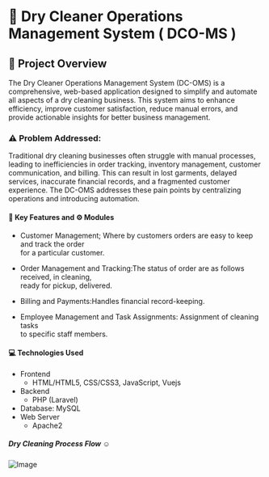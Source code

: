 #  :file_folder: Dry Cleaner Operations Management System ( DCO-MS )


 ##  :pushpin: Project Overview
The Dry Cleaner Operations Management System (DC-OMS) is a
comprehensive, web-based application designed to simplify and automate
all aspects of a dry cleaning business. This system aims to enhance
efficiency, improve customer satisfaction, reduce manual errors, and
provide actionable insights for better business management.

###  :warning: Problem Addressed:
Traditional dry cleaning businesses often struggle with manual
processes, leading to inefficiencies in order tracking, inventory
management, customer communication, and billing. This can result in
lost garments, delayed services, inaccurate financial records, and a
fragmented customer experience. The DC-OMS addresses these pain points
by centralizing operations and introducing automation.

#### :key: Key Features and :gear: Modules

- Customer Management; Where by customers orders are easy to keep and track the order <br>for a particular customer.

- Order Management and Tracking:The status of order are as follows received, in cleaning,<br> ready for pickup, delivered.

- Billing and Payments:Handles financial record-keeping.

- Employee Management and Task Assignments: Assignment of cleaning tasks<br> to specific staff members.


#### :computer: Technologies Used
  - Frontend
    - HTML/HTML5, CSS/CSS3, JavaScript, Vuejs
  - Backend
    - PHP (Laravel)
  - Database: MySQL
  - Web Server
    - Apache2


#####  Dry Cleaning Process Flow :relaxed:

![Image](https://github.com/user-attachments/assets/279790ce-cb19-4971-9634-ae503fe2aa57)




